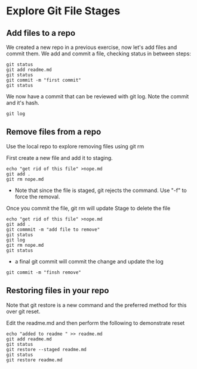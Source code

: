 # Explore Git File Stages

## Add files to a repo
We created a new repo in a previous exercise, now let's add files and commit them. We add and commit a file, checking status in between steps:

```
git status
git add readme.md
git status
git commit -m "first commit"
git status
```

We now have a commit that can be reviewed with git log. Note the commit and it's hash.
```
git log
```

## Remove files from a repo

Use the local repo to explore removing files using git rm

First create a new file and add it to staging. 

```
echo "get rid of this file" >nope.md
git add .
git rm nope.md

```

* Note that since the file is staged, git rejects the command. Use "-f" to force the removal. 

Once you commit the file, git rm will update Stage to delete the file

```
echo "get rid of this file" >nope.md
git add .
git commmit -m "add file to remove"
git status
git log
git rm nope.md
git status
```

* a final git commit will commit the change and update the log

```
git commit -m "finsh remove"
```

## Restoring files in your repo
Note that git restore is a new command and the preferred method for this over git reset.

Edit the readme.md and then perform the following to demonstrate reset

```
echo "added to readme " >> readme.md
git add readme.md
git status
git restore --staged readme.md
git status
git restore readme.md 
```




